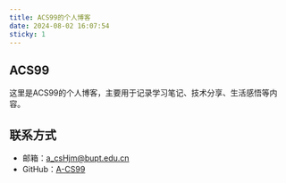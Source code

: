 ```yaml
---
title: ACS99的个人博客
date: 2024-08-02 16:07:54
sticky: 1
---
```


## ACS99

这里是ACS99的个人博客，主要用于记录学习笔记、技术分享、生活感悟等内容。

## 联系方式

- 邮箱：a_csHjm@bupt.edu.cn
- GitHub：[A-CS99](https://github.com/A-CS99)
